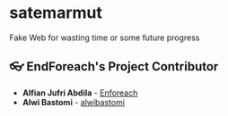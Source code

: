 # satemarmut

Fake Web for wasting time or some future progress

<a name="contributors"></a>
## :eyeglasses: EndForeach's Project Contributor
  * **Alfian Jufri Abdila** - [Enforeach](https://github.com/Enforeach)
  * **Alwi Bastomi** - [alwibastomi](https://github.com/alwibastomi)


